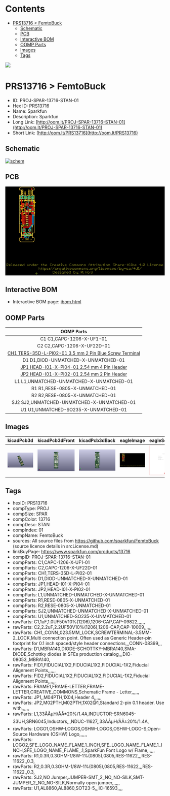



Contents
========

* [PRS13716 > FemtoBuck](#prs13716--femtobuck)
	* [Schematic](#schematic)
	* [PCB](#pcb)
	* [Interactive BOM](#interactive-bom)
	* [OOMP Parts](#oomp-parts)
	* [Images](#images)
	* [Tags](#tags)
  
![][im]
# PRS13716 > FemtoBuck

- ID: PROJ-SPAR-13716-STAN-01
- Hex ID: PRS13716
- Name: Sparkfun
- Description: Sparkfun
- Long Link: [http://oom.lt/PROJ-SPAR-13716-STAN-01](http://oom.lt/PROJ-SPAR-13716-STAN-01)
- Short Link: [http://oom.lt/PRS13716](http://oom.lt/PRS13716)

## Schematic
  
[![schem](eagleSchemImage.png)](eagleSchemImage.png)
## PCB
  
[![pcb](eagleImage.png)](eagleImage.png)
## Interactive BOM

- Interactive BOM page: [ibom.html](https://htmlpreview.github.io/?https://github.com/oomlout/oomlout_OOMP_projects/blob/main/PROJ-SPAR-13716-STAN-01/kicad/bom/ibom.html)

## OOMP Parts
  

|OOMP Parts|
| :---: |
|C1 C1,CAPC-1206-X-UF1-01|
|C2 C2,CAPC-1206-X-UF22D-01|
|[CH1 TERS-35D-L-PI02-01 3.5 mm 2 Pin Blue Screw Terminal](https://github.com/oomlout/oomlout_OOMP_parts/tree/main/TERS-35D-L-PI02-01/)|
|D1 D1,DIOD-UNMATCHED-X-UNMATCHED-01|
|[JP1 HEAD-I01-X-PI04-01 2.54 mm 4 Pin Header](https://github.com/oomlout/oomlout_OOMP_parts/tree/main/HEAD-I01-X-PI04-01/)|
|[JP2 HEAD-I01-X-PI02-01 2.54 mm 2 Pin Header](https://github.com/oomlout/oomlout_OOMP_parts/tree/main/HEAD-I01-X-PI02-01/)|
|L1 L1,UNMATCHED-UNMATCHED-X-UNMATCHED-01|
|R1 R1,RESE-0805-X-UNMATCHED-01|
|R2 R2,RESE-0805-X-UNMATCHED-01|
|SJ2 SJ2,UNMATCHED-UNMATCHED-X-UNMATCHED-01|
|U1 U1,UNMATCHED-SO235-X-UNMATCHED-01|

## Images
  
  

|kicadPcb3d|kicadPcb3dFront|kicadPcb3dBack|eagleImage|eagleSchemImage|
| :---: | :---: | :---: | :---: | :---: |
|[![kicadPcb3d](kicadPcb3d_140.png)](kicadPcb3d.png)|[![kicadPcb3dFront](kicadPcb3dFront_140.png)](kicadPcb3dFront.png)|[![kicadPcb3dBack](kicadPcb3dBack_140.png)](kicadPcb3dBack.png)|[![eagleImage](eagleImage_140.png)](eagleImage.png)|[![eagleSchemImage](eagleSchemImage_140.png)](eagleSchemImage.png)|

## Tags

- hexID: PRS13716
- oompType: PROJ
- oompSize: SPAR
- oompColor: 13716
- oompDesc: STAN
- oompIndex: 01
- oompName: FemtoBuck
- sources: All source files from https://github.com/sparkfun/FemtoBuck (source licence details in srcLicense.md)
- linkBuyPage: https://www.sparkfun.com/products/13716
- oompID: PROJ-SPAR-13716-STAN-01
- oompParts: C1,CAPC-1206-X-UF1-01
- oompParts: C2,CAPC-1206-X-UF22D-01
- oompParts: CH1,TERS-35D-L-PI02-01
- oompParts: D1,DIOD-UNMATCHED-X-UNMATCHED-01
- oompParts: JP1,HEAD-I01-X-PI04-01
- oompParts: JP2,HEAD-I01-X-PI02-01
- oompParts: L1,UNMATCHED-UNMATCHED-X-UNMATCHED-01
- oompParts: R1,RESE-0805-X-UNMATCHED-01
- oompParts: R2,RESE-0805-X-UNMATCHED-01
- oompParts: SJ2,UNMATCHED-UNMATCHED-X-UNMATCHED-01
- oompParts: U1,UNMATCHED-SO235-X-UNMATCHED-01
- rawParts: C1,1uF,1.0UF50V10%(1206),1206-CAP,CAP-09822,,,,,,
- rawParts: C2,2.2uF,2.2UF50V10%(1206),1206-CAP,CAP-10009,,,,,,
- rawParts: CH1,,CONN_023.5MM_LOCK,SCREWTERMINAL-3.5MM-2_LOCK,Multi connection point. Often used as Generic Header-pin footprint for 0.1 inch spaced/style header connections,,,CONN-08399,,,
- rawParts: D1,MBRA140,DIODE-SCHOTTKY-MBRA140,SMA-DIODE,Schottky diodes in SFEs production catalog,,,DIO-08053,,MBRA140,
- rawParts: FID1,FIDUCIAL1X2,FIDUCIAL1X2,FIDUCIAL-1X2,Fiducial Alignment Points,,,,,,
- rawParts: FID2,FIDUCIAL1X2,FIDUCIAL1X2,FIDUCIAL-1X2,Fiducial Alignment Points,,,,,,
- rawParts: FRAME1,FRAME-LETTER,FRAME-LETTER,CREATIVE_COMMONS,Schematic Frame - Letter,,,,,,
- rawParts: JP1,,M04PTH,1X04,Header 4,,,,,,
- rawParts: JP2,M02PTH,M02PTH,1X02@1,Standard 2-pin 0.1 header. Use with,,,,,,
- rawParts: L1,33ÃÂµH/ÃÂ±20%/1.4A,INDUCTOR-SRN6045-33UH,SRN6045,Inductors,,,NDUC-11627,,33ÃÂµH/ÃÂ±20%/1.4A,
- rawParts: LOGO1,OSHW-LOGOS,OSHW-LOGOS,OSHW-LOGO-S,Open-Source Hardware (OSHW) Logo,,,,,,
- rawParts: LOGO2,SFE_LOGO_NAME_FLAME.1_INCH,SFE_LOGO_NAME_FLAME.1_INCH,SFE_LOGO_NAME_FLAME_.1,SparkFun Font Logo w/ Flame,,,,,,
- rawParts: R1,0.3R,0.3OHM-1/8W-1%(0805),0805,RES-11622,,,RES-11622,,0.3,
- rawParts: R2,0.3R,0.3OHM-1/8W-1%(0805),0805,RES-11622,,,RES-11622,,0.3,
- rawParts: SJ2,NO Jumper,JUMPER-SMT_2_NO_NO-SILK,SMT-JUMPER_2_NO_NO-SILK,Normally open jumper,,,,,,
- rawParts: U1,AL8860,AL8860,SOT23-5,,,IC-16593,,,,



[im]: kicadPcb3d_450.png
